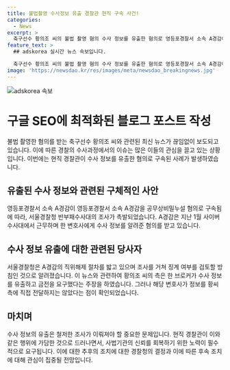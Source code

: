 ```yaml
---
title: 불법촬영 수사정보 유출 경찰관 현직 구속 사건!
categories:
  - News
excerpt: >
  축구선수 황의조 씨의 불법 촬영 혐의 수사 정보를 유출한 혐의로 영등포경찰서 소속 A경감이 구속됐다. A경감은 지난 1월 사이버수사대 근무 중 한 변호사에게 수사 정보를 누설한 혐의를 받고 있다. 황의조 측 주장과는 달리 해당 변호사가 정보를 직접 전달하지는 않았으며, 서울경찰청은 A경감의 직위해제를 검토하고 징계 여부를 조사할 예정이다.
feature_text: >
  ## adskorea 실시간 뉴스 속보입니다.

  축구선수 황의조 씨의 불법 촬영 혐의 수사 정보를 유출한 혐의로 영등포경찰서 소속 A경감이 구속됐다. A경감은 지난 1월 사이버수사대 근무 중 한 변호사에게 수사 정보를 누설한 혐의를 받고 있다. 황의조 측 주장과는 달리 해당 변호사가 정보를 직접 전달하지는 않았으며, 서울경찰청은 A경감의 직위해제를 검토하고 징계 여부를 조사할 예정이다.
image: 'https://newsdao.kr/res/images/meta/newsdao_breakingnews.jpg'
---
```


<p><img src="https://newsdao.kr/res/images/meta/newsdao_breakingnews.jpg" alt="adskorea 속보" /></p>

<h1>구글 SEO에 최적화된 블로그 포스트 작성</h1>

<p data-ke-size="size16">불법 촬영한 혐의를 받는 축구선수 황의조 씨와 관련된 최신 뉴스가 끊임없이 보도되고 있습니다. 이에 따른 경찰의 수사과정에서의 이슈는 많은 이들의 관심을 끌고 있는 상황입니다. 이번에는 현직 경찰관이 수사 정보를 유출한 혐의로 구속된 사례가 발생하였습니다.</p>

<h2 data-ke-size="size26">유출된 수사 정보와 관련된 구체적인 사안</h2>

<p data-ke-size="size16">영등포경찰서 소속 A경감이 영등포경찰서 소속 A경감을 공무상비밀누설 혐의로 구속됨에 따라, 서울경찰청 반부패수사대의 조사가 촉발되었습니다. A경감은 지난 1월 사이버수사대에서 근무하며 한 변호사에게 수사 정보를 알려준 혐의를 받고 있습니다.</p>

<h2 data-ke-size="size26">수사 정보 유출에 대한 관련된 당사자</h2>

<p data-ke-size="size16">서울경찰청은 A경감의 직위해제 절차를 밟고 있으며 조사를 거쳐 징계 여부를 검토할 방침인 것으로 알려졌습니다. 이 뉴스와 관련하여 황의조 씨의 측은 한 브로커가 수사 정보를 유출하고 금전을 요구했다는 주장을 하였습니다. 그러나 해당 변호사가 정보를 황씨 측에 직접 전달하지는 않았다는 점이 확인되었습니다.</p>

<h2 data-ke-size="size26">마치며</h2>

<p data-ke-size="size16">수사 정보의 유출은 철저한 조사가 이뤄져야 할 중요한 문제입니다. 현직 경찰관이 이와 같은 행위에 가담한 것으로 드러나면서, 사법기관의 신뢰를 회복하기 위한 노력이 필수적으로 요구됩니다. 이에 대한 추후의 조치에 대한 경찰청의 결정과 이에 따른 후속 조치에 대해 관심이 집중될 전망입니다.</p>


